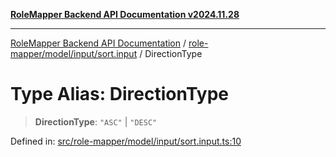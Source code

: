 [**RoleMapper Backend API Documentation v2024.11.28**](../../../../../README.md)

***

[RoleMapper Backend API Documentation](../../../../../modules.md) / [role-mapper/model/input/sort.input](../README.md) / DirectionType

# Type Alias: DirectionType

> **DirectionType**: `"ASC"` \| `"DESC"`

Defined in: [src/role-mapper/model/input/sort.input.ts:10](https://github.com/FlowCraft-AG/RoleMapper/blob/3cef41945a7433078df8de15ae023cbf018d74ba/backend/src/role-mapper/model/input/sort.input.ts#L10)
